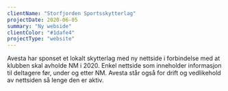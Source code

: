 ```yaml
---
clientName: "Storfjorden Sportsskytterlag"
projectDate: 2020-06-05
summary: "Ny webside"
clientColor: "#1dafe4"
projectType: "website"
---
```


Avesta har sponset et lokalt skytterlag med ny nettside i forbindelse med at
klubben skal avholde NM i 2020. Enkel nettside som inneholder informasjon til
deltagere før, under og etter NM. Avesta står også for drift og vedlikehold av
nettsiden så lenge den er aktiv.
